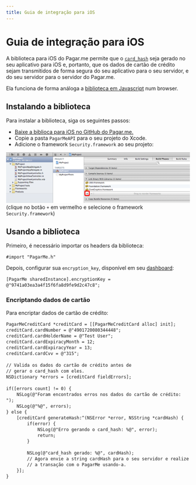 ```yaml
---
title: Guia de integração para iOS
---
```


<script>
Rainbow.extend('objective-c', [
	{
		'name': 'string',
		'pattern': /@"[^"]*"/g
	},
	{
		'name': 'keyword',
		'pattern': /sharedInstance|alloc|init|NSError|NSString|[a-zA-Z0-9]*:/g
	}
]);
</script>

# Guia de integração para iOS

A biblioteca para iOS do Pagar.me permite que o [`card_hash`](/restful-api/card-hash) seja gerado no seu aplicativo para iOS e, portanto, que os dados de cartão de crédito sejam transmitidos de forma segura do seu aplicativo para o seu servidor, e do seu servidor para o servidor do Pagar.me.

Ela funciona de forma análoga a [biblioteca em Javascript](/apis/javascript) num browser.

## Instalando a biblioteca

Para instalar a biblioteca, siga os seguintes passos:

- [Baixe a biblioca para iOS no GitHub do Pagar.me.](https://github.com/PagarMe/pagarme-ios/archive/master.zip)
- Copie a pasta `PagarMeAPI` para o seu projeto do Xcode.
- Adicione o framework `Security.framework` ao seu projeto:

![](/assets/images/screenshots/xcode_add_framework.png)
(clique no botão `+` em vermelho e selecione o framework `Security.framework`)

## Usando a biblioteca

Primeiro, é necessário importar os headers da biblioteca:

<pre><code data-language="css">#import "PagarMe.h"</code></pre>

Depois, configurar sua `encryption_key`, disponível em seu [dashboard](http://dashboard.pagar.me/):

<pre><code data-language="objective-c">[PagarMe sharedInstance].encryptionKey = @"9741a03ea3a4f15f6fa8d9fe9d2c47c8";
</code></pre>

### Encriptando dados de cartão

Para encriptar dados de cartão de crédito:

<pre><code data-language="objective-c">PagarMeCreditCard *creditCard = [[PagarMeCreditCard alloc] init];
creditCard.cardNumber = @"4901720080344448";
creditCard.cardHolderName = @"Test User";
creditCard.cardExpiracyMonth = 12;
creditCard.cardExpiracyYear = 13;
creditCard.cardCvv = @"315";

// Valida os dados do cartão de crédito antes de
// gerar o card_hash com eles.
NSDictionary *errors = [creditCard fieldErrors];

if([errors count] != 0) {
    NSLog(@"Foram encontrados erros nos dados do cartão de crédito: ");
    NSLog(@"%@", errors);
} else {
    [creditCard generateHash:^(NSError *error, NSString *cardHash) {
        if(error) {
            NSLog(@"Erro gerando o card_hash: %@", error);
            return;
        }

        NSLog(@"card_hash gerado: %@", cardHash);
        // Agora envie a string cardHash para o seu servidor e realize
        // a transação com o PagarMe usando-a.
    }];
}
</code></pre>
